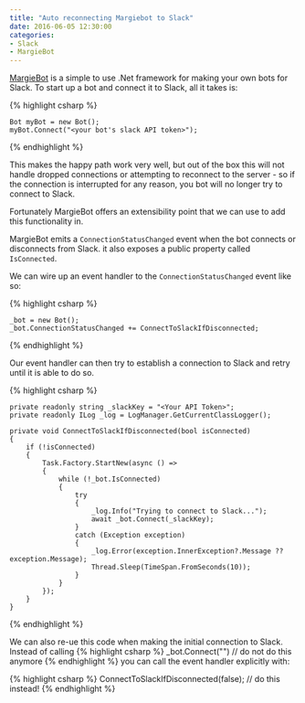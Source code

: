 ```yaml
---
title: "Auto reconnecting Margiebot to Slack"
date: 2016-06-05 12:30:00
categories:
- Slack
- MargieBot
---
```


[MargieBot][1] is a simple to use .Net framework for making your own bots for
Slack.  To start up a bot and connect it to Slack, all it takes is:

{% highlight csharp %}

	Bot myBot = new Bot();
	myBot.Connect("<your bot's slack API token>");

{% endhighlight %}

This makes the happy path work very well, but out of the box this will not
handle dropped connections or attempting to reconnect to the server - so if the
connection is interrupted for any reason, you bot will no longer try to connect
to Slack.

<!--more-->

Fortunately MargieBot offers an extensibility point that we can use to add this
functionality in.  

MargieBot emits a `ConnectionStatusChanged` event when the bot connects or
disconnects from Slack.  it also exposes a public property called `IsConnected`.

We can wire up an event handler to the `ConnectionStatusChanged` event like so:

{% highlight csharp %}

	_bot = new Bot();
	_bot.ConnectionStatusChanged += ConnectToSlackIfDisconnected;

{% endhighlight %}

Our event handler can then try to establish a connection to Slack and retry
until it is able to do so.

{% highlight csharp %}

	private readonly string _slackKey = "<Your API Token>";
	private readonly ILog _log = LogManager.GetCurrentClassLogger();

	private void ConnectToSlackIfDisconnected(bool isConnected)
	{
		if (!isConnected)
		{
			Task.Factory.StartNew(async () =>
			{
				while (!_bot.IsConnected)
				{
					try
					{
						_log.Info("Trying to connect to Slack...");
						await _bot.Connect(_slackKey);
					}
					catch (Exception exception)
					{
						_log.Error(exception.InnerException?.Message ?? exception.Message);
						Thread.Sleep(TimeSpan.FromSeconds(10));
					}
				}
			});
		}
	}

{% endhighlight %}

We can also re-ue this code when making the initial connection to Slack. Instead
 of calling
{% highlight csharp %}
	_bot.Connect("<Slack API Token>") // do not do this anymore
{% endhighlight %}
 you can call the event handler explicitly with:

{% highlight csharp %}
	ConnectToSlackIfDisconnected(false); // do this instead!
{% endhighlight %}

[1]: https://github.com/jammerware/margiebot
